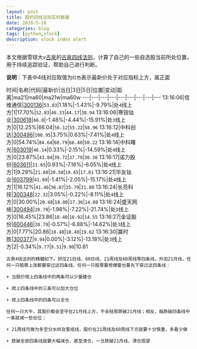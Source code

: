 ```yaml
---
layout: post
title: 股价四线法则实时数据
date: 2020-5-10
categories: blog
tags: [python,stock]
description: stock index alert
---
```



本文根据雪球大v[古泉](https://xueqiu.com/u/7148646888)的[古泉四线法则](https://xueqiu.com/7148646888/130498192)，计算了自己的一些自选股当前所处位置，用于持续追踪验证，帮助自己进行判断。

**说明**：下表中4线对应取值为`红色`表示最新价处于对应指标上方，属正面

时间|名称|代码|最新价|当日|3日|5日|位置|变动|距离|ma21|ma60|ma21w|ma60w
---|---|---|---|---|---|---|---|---
13:16:06|信维通信|[300136](https://xueqiu.com/S/SZ300136)|`53.03`|1.18%|-1.43%|-9.79%|处`4`线上方|1|17.70%|`52.83`|`46.33`|`44.17`|`38.94`
13:16:06|寒锐钴业|[300618](https://xueqiu.com/S/SZ300618)|`66.0`|-1.48%|-4.44%|-15.91%|处`3`线上方|0|12.25%|66.04|`56.12`|`55.22`|`58.96`
13:16:12|中科创达|[300496](https://xueqiu.com/S/SZ300496)|`100.95`|3.75%|0.63%|-7.41%|处`4`线上方|0|54.74%|`84.64`|`68.79`|`66.40`|`50.22`
13:16:14|中科曙光|[603019](https://xueqiu.com/S/SH603019)|`46.14`|0.33%|-2.15%|-14.59%|处`4`线上方|0|23.87%|`43.84`|`39.72`|`37.79`|`30.36`
13:16:17|诺力股份|[603611](https://xueqiu.com/S/SH603611)|`21.65`|0.93%|-7.16%|-6.05%|处`4`线上方|1|9.29%|`21.60`|`20.58`|`19.65`|`17.81`
13:16:21|华友钴业|[603799](https://xueqiu.com/S/SH603799)|`41.99`|-1.41%|-2.05%|-15.17%|处`4`线上方|1|16.12%|`41.46`|`36.87`|`35.79`|`31.80`
13:16:24|长亮科技|[300348](https://xueqiu.com/S/SZ300348)|`22.32`|3.05%|-0.22%|-8.11%|处`4`线上方|0|30.00%|`20.48`|`18.00`|`17.36`|`14.08`
13:16:24|盛天网络|[300494](https://xueqiu.com/S/SZ300494)|`20.79`|-1.98%|-7.22%|-21.74%|处`3`线上方|0|16.45%|23.86|`18.40`|`16.92`|`14.55`
13:16:27|金证股份|[600446](https://xueqiu.com/S/SH600446)|`20.79`|-0.57%|-6.88%|-14.62%|处`3`线上方|0|7.77%|20.86|`18.48`|`18.40`|`19.62`
13:16:30|赢时胜|[300377](https://xueqiu.com/S/SZ300377)|`9.94`|0.00%|-3.12%|-13.18%|处`3`线上方|2|-0.34%|`9.77`|`9.51`|`9.90`|10.81

```
古泉4线法则的精髓如下。抓住21日线、60日线、21周线及60周线等四条线，外加21月线，任何一只股票上涨都要穿过这四条线，任何一只股票要想爆雷也要先下穿过这四条线：

+ 当股价爬上四条线中的两条可以少量建仓

+ 爬上四条线中的三条可以加大仓位

+ 爬上四条线中的四条可以全仓

任何一只大牛，其股价都会坚守在21月线上方，不会轻易跌破21月线；相反，每跌破四条线中一条就减一些仓位：

+ 21周线可做为多空分水岭及警戒线，股价在21周线及60周线下方就要十分慎重，多看少做

+ 跌破全部四条线就要大幅减仓，甚至清仓，一旦跌破21月线，清仓观望
```